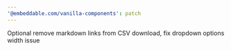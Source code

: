 ```yaml
---
'@embeddable.com/vanilla-components': patch
---
```


Optional remove markdown links from CSV download, fix dropdown options width issue
